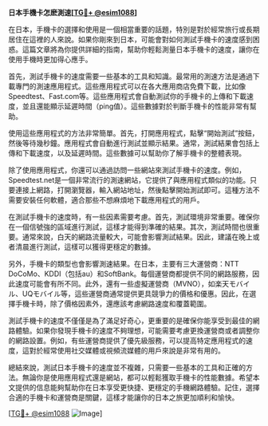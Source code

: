 **日本手機卡怎麽測速[[TG💪+ @esim1088](https://t.me/s/esim1088)]**

在日本，手機卡的選擇和使用是一個相當重要的話題，特別是對於經常旅行或長期居住在這裡的人來說。如果你剛來到日本，可能會對如何測試手機卡的速度感到困惑。這篇文章將為你提供詳細的指南，幫助你輕鬆測量日本手機卡的速度，讓你在使用手機時更加得心應手。

首先，測試手機卡的速度需要一些基本的工具和知識。最常用的測速方法是通過下載專門的測速應用程式。這些應用程式可以在各大應用商店免費下載，比如像Speedtest、Fast.com等。這些應用程式會自動測試你的手機卡的上傳和下載速度，並且還能顯示延遲時間（ping值）。這些數據對於判斷手機卡的性能非常有幫助。

使用這些應用程式的方法非常簡單。首先，打開應用程式，點擊“開始測試”按鈕，然後等待幾秒鐘。應用程式會自動進行測試並顯示結果。通常，測試結果會包括上傳和下載速度，以及延遲時間。這些數據可以幫助你了解手機卡的整體表現。

除了使用應用程式，你還可以通過訪問一些網站來測試手機卡的速度。例如，Speedtest.net是一個非常流行的測速網站，它提供了與應用程式類似的功能。只要連接上網路，打開瀏覽器，輸入網站地址，然後點擊開始測試即可。這種方法不需要安裝任何軟體，適合那些不想麻煩地下載應用程式的用戶。

在測試手機卡的速度時，有一些因素需要考慮。首先，測試環境非常重要。確保你在一個信號強的區域進行測試，這樣才能得到準確的結果。其次，測試時間也很重要。通常來說，白天的網路流量較大，可能會影響測試結果。因此，建議在晚上或者清晨進行測試，這樣可以獲得更穩定的數據。

另外，手機卡的類型也會影響測速結果。在日本，主要有三大運營商：NTT DoCoMo、KDDI（包括au）和SoftBank。每個運營商都提供不同的網路服務，因此速度可能會有所不同。此外，還有一些虛擬運營商（MVNO），如楽天モバイル、UQモバイル等，這些運營商通常提供更具競爭力的價格和優惠。因此，在選擇手機卡時，除了價格因素外，還應該考慮網路速度和覆蓋範圍。

測試手機卡的速度不僅僅是為了滿足好奇心，更重要的是確保你能享受到最佳的網路體驗。如果你發現手機卡的速度不夠理想，可能需要考慮更換運營商或者調整你的網路設置。例如，有些運營商提供了優先級服務，可以提高特定應用程式的速度，這對於經常使用社交媒體或視頻流媒體的用戶來說是非常有用的。

總結來說，測試日本手機卡的速度並不複雜，只需要一些基本的工具和正確的方法。無論你是使用應用程式還是網站，都可以輕鬆獲取手機卡的性能數據。希望本文提供的信息能夠幫助你在日本享受更快捷、更穩定的手機網路體驗。記住，選擇合適的手機卡和運營商是關鍵，這樣才能讓你的日本之旅更加順利和愉快。

[[TG💪+ @esim1088](https://t.me/s/esim1088) ![Image](https://i.postimg.cc/4NQfJmqS/Snipaste-2025-05-13-00-14-12.png)]